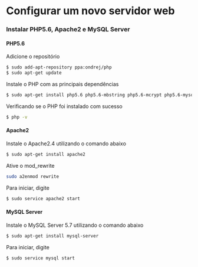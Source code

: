 # Configurar um novo servidor web

### Instalar PHP5.6, Apache2 e MySQL Server

#### PHP5.6

Adicione o repositório

```sh
$ sudo add-apt-repository ppa:ondrej/php
$ sudo apt-get update
```
Instale o PHP com as principais dependências 
```sh
$ sudo apt-get install php5.6 php5.6-mbstring php5.6-mcrypt php5.6-mysql php5.6-soap php5.6-gd php5.6-zip php5.6-intl php5.6-xml php5.6-xdebug php5.6-curl
```
Verificando se o PHP foi instalado com sucesso
```sh
$ php -v
```

#### Apache2
Instale o Apache2.4 utilizando o comando abaixo
```sh
$ sudo apt-get install apache2
```
Ative o mod_rewrite
```sh
sudo a2enmod rewrite
```
Para iniciar, digite
```sh
$ sudo service apache2 start
```

#### MySQL Server
Instale o MySQL Server 5.7 utilizando o comando abaixo
```sh
$ sudo apt-get install mysql-server
```
Para iniciar, digite
```sh
$ sudo service mysql start
```
